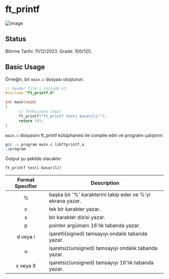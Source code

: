 # ft_printf
![image](https://github.com/fbkeskin/Ft_printf/assets/92950254/b5a1854b-0d6f-4813-97db-71f2c7bbd246)
## Status
Bitirme Tarihi: 11/12/2023. Grade: 100/125.
## Basic Usage
Örneğin, bir ``main.c`` dosyası oluşturun.

```c
// header file'i include et.
#include "ft_printf.h"

int main(void)
{
      // fonksiyonu cagir
      ft_printf("ft_printf testi basarili!");
      return (0);
}
```

``main.c`` dosyasını ft_printf kütüphanesi ile compile edin ve programı çalıştırın:
```bash
gcc -o program main.c libftprintf.a
./program
```
Output şu şekilde olacaktır:
```
ft_printf testi basarili!
```

<table>
    <thead>
        <tr>
            <th>Format Specifier</th>
            <th>Description</th>
        </tr>
	</thead>
        <tr>
            <td align="center">%</td>
            <td>başka bir '%' karakterini takip eder ve %'yi ekrana yazar.</td>
        </tr>
        <tr>
            <td align="center">c</td>
            <td>tek bir karakter yazar.</td>
        </tr>
        <tr>
            <td align="center">s</td>
            <td>bir karakter dizisi yazar.</td>
        </tr>
        <tr>
            <td align="center">p</td>
            <td>pointer argümanı 16'lık tabanda yazar.</td>
        </tr>
        <tr>
            <td align="center">d veya i</td>
            <td>işaretli(signed) tamsayıyı ondalık tabanda yazar.</td>
        </tr>
        <tr>
            <td align="center">u</td>
            <td>işaretsiz(unsigned) tamsayıyı ondalık tabanda yazar.</td>
        </tr>
        <tr>
            <td align="center">x veya X</td>
            <td>işaretsiz(unsigned) tamsayıyı 16'lık tabanda yazar.</td>
        </tr>
    </tbody>
</table>
